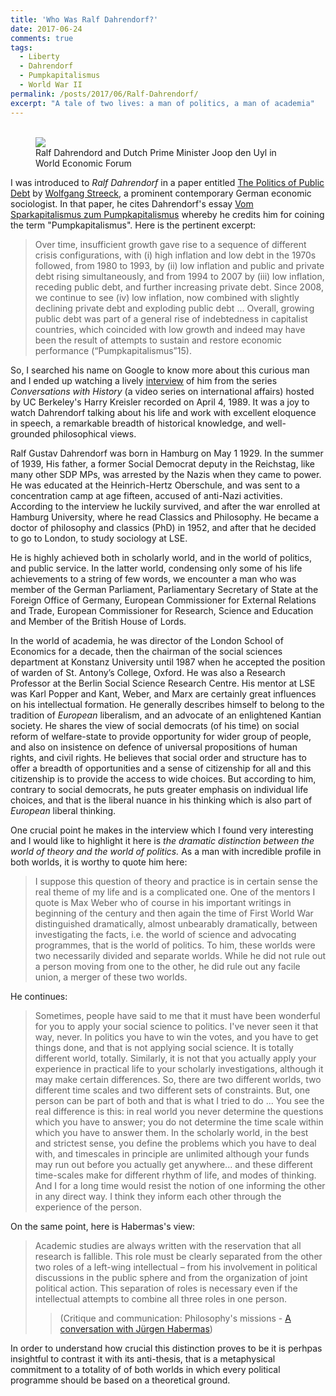 ```yaml
---
title: 'Who Was Ralf Dahrendorf?' 
date: 2017-06-24
comments: true
tags:
  - Liberty
  - Dahrendorf
  - Pumpkapitalismus
  - World War II
permalink: /posts/2017/06/Ralf-Dahrendorf/  
excerpt: "A tale of two lives: a man of politics, a man of academia"
---
```

<!--
<div class="thumbnail">	<img src="{{ site.baseurl }}/images/Dahrendorf-World-Economic-Forum.jpg" alt="World-economics-forum" >	</div>
-->

<!--
{% include image.html url="/images/Dahrendorf-World-Economic-Forum.jpg" description="World Economic Forum" %}
-->

<figure>  
<br/><img src='/images/Dahrendorf-World-Economic-Forum.jpg'>
<FIGCAPTION>Ralf Dahrendord and Dutch Prime Minister Joop den Uyl in World Economic Forum</FIGCAPTION>
</figure>



I was introduced to _Ralf Dahrendorf_ in a paper entitled [The Politics of Public Debt][1] by [Wolfgang Streeck][2], a prominent contemporary German economic sociologist. In that paper, he cites Dahrendorf's essay [Vom Sparkapitalismus zum Pumpkapitalismus][3] whereby he credits him for coining the term "Pumpkapitalismus". Here is the pertinent excerpt: 

> Over time, insufficient growth gave rise to a sequence of different crisis configurations,
with (i) high inflation and low debt in the 1970s followed, from 1980 to 1993, by (ii) low
inflation and public and private debt rising simultaneously, and from 1994 to 2007 by
(iii) low inflation, receding public debt, and further increasing private debt. Since 2008,
we continue to see (iv) low inflation, now combined with slightly declining private debt
and exploding public debt ... Overall, growing
public debt was part of a general rise of indebtedness in capitalist countries, which
coincided with low growth and indeed may have been the result of attempts to sustain 
and restore economic performance (“Pumpkapitalismus”15). 

So, I searched his name on Google to know more about this curious man and I ended up watching a lively [interview][4] of him from the series _Conversations with History_ (a video series on international affairs) hosted by UC Berkeley's Harry Kreisler recorded on April 4, 1989. It was a joy to watch Dahrendorf talking about his life and work with excellent eloquence in speech, a remarkable breadth of historical knowledge, and well-grounded philosophical views.  

Ralf Gustav Dahrendorf was born in Hamburg on May 1 1929. In the summer of 1939, His father, a former Social Democrat deputy in the Reichstag, like many other SDP MPs, was arrested by the Nazis when they came to power. He was educated at the Heinrich-Hertz Oberschule, and was sent to a concentration camp at age fifteen, accused of anti-Nazi activities. According to the interview he luckily survived, and after the war enrolled at Hamburg University, where he read Classics and Philosophy. He became a doctor of philosophy and classics (PhD) in 1952, and after that he decided to go to London, to study sociology at LSE. 

He is highly achieved both in scholarly world, and in the world of politics, and public service. In the latter world, condensing only some of his life achievements to a string of few words, we encounter a man who was member of the German Parliament, Parliamentary Secretary of State at the Foreign Office of Germany, European Commissioner for External Relations and Trade, European Commissioner for Research, Science and Education and Member of the British House of Lords. 

In the world of academia, he was director of the London School of Economics for a decade, then the chairman of the social sciences department at Konstanz University until 1987 when he accepted the position of warden of St. Antony’s College, Oxford. He was also a Research Professor at the Berlin Social Science Research Centre. His mentor at LSE was Karl Popper and Kant, Weber, and Marx are certainly great influences on his intellectual formation. He generally describes himself to belong to the tradition of _European_ liberalism, and an advocate of an enlightened Kantian society. He shares the view of social democrats (of his time) on social reform of welfare-state to provide opportunity for wider group of people, and also on insistence on defence of universal propositions of human rights, and civil rights. He believes that social order and structure has to offer a breadth of opportunities and a sense of citizenship for all and this citizenship is to provide the access to wide choices. But according to him, contrary to social democrats, he puts greater emphasis on individual life choices, and that is the liberal nuance in his thinking which is also part of _European_ liberal thinking.      


One crucial point he makes in the interview which I found very interesting and I would like to highlight it here is _the dramatic distinction between the world of theory and the world of politics._ As a man with incredible profile in both worlds, it is worthy to quote him here: 

> I suppose this question of theory and practice is in certain sense the real theme of my life and is a complicated one. One of the mentors I quote is Max Weber who of course in his important writings in beginning of the century and then again the time of First World War distinguished dramatically, almost unbearably dramatically, between investigating the facts, i.e. the world of science and advocating programmes, that is the world of politics. To him, these worlds were two necessarily divided and separate worlds. While he did not rule out a person moving from one to the other, he did rule out any facile union, a merger of these two worlds. 

He continues: 

> Sometimes, people have said to me that it must have been wonderful for you to apply your social science to politics. I've never seen it that way, never. In politics you have to win the votes, and you have to get things done, and that is not applying social science. It is totally different world, totally. Similarly, it is not that you actually apply your experience in practical life to your scholarly investigations, although it may make certain differences. So, there are two different worlds, two different time scales and two different sets of constraints. But, one person can be part of both and that is what I tried to do ... You see the real difference is this: in real world you never determine the questions which you have to answer; you do not determine the time scale within which you have to answer them. In the scholarly world, in the best and strictest sense, you define the problems which you have to deal with, and timescales in principle are unlimited although your funds may run out before you actually get anywhere... and these different time-scales make for different rhythm of life, and modes of thinking. And I for a long time would resist the notion of one informing the other in any direct way. I think they inform each other through the experience of the person.             

On the same point, here is Habermas's view:

> Academic studies are always written with the reservation that all research is fallible. This role must be clearly separated from the other two roles of a left-wing intellectual – from his involvement in political discussions in the public sphere and from the organization of joint political action. This separation of roles is necessary even if the intellectual attempts to combine all three roles in one person.
>>(Critique and communication: Philosophy's missions - [A conversation with Jürgen Habermas](https://www.eurozine.com/critique-and-communication-philosophys-missions/))

In order to understand how crucial this distinction proves to be it is perhpas insightful to contrast it with its anti-thesis, that is a metaphysical commitment to a totality of of both worlds in which every political programme should be based on a theoretical ground. 




[1]: http://www.mpifg.de/pu/mpifg_dp/dp13-7.pdf
[2]: https://wiki2.org/en/Wolfgang_Streeck 
[3]: http://cicero.de/weltb%C3%BChne/vom-sparkapitalismus-zum-pumpkapitalismus/39922
[4]: https://www.youtube.com/watch?v=Yj5pVe6hOZo&t=5s
